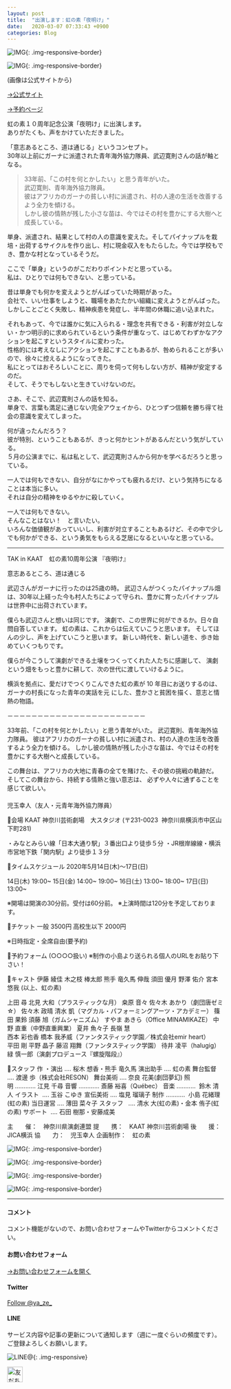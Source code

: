 ```yaml
---
layout: post
title:  "出演します：虹の素「夜明け」"
date:   2020-03-07 07:33:43 +0900
categories: Blog
---
```


![IMG]({{site.baseurl}}/img/20200307_01.jpg){: .img-responsive-border} 

![IMG]({{site.baseurl}}/img/20200307_02.jpg){: .img-responsive-border} 

(画像は公式サイトから)

[→公式サイト](https://www.nijinomoto.com/blank-8)

[→予約ページ](https://ticket.corich.jp/apply/106313/015/)

虹の素１０周年記念公演「夜明け」に出演します。  
ありがたくも、声をかけていただきました。

「意志あるところ、道は通じる」というコンセプト。  
30年以上前にガーナに派遣された青年海外協力隊員、武辺寛則さんの話が軸となる。

> 33年前、「この村を何とかしたい」と思う青年がいた。  
> 武辺寛則、青年海外協力隊員。  
> 彼はアフリカのガーナの貧しい村に派遣され、村の人達の生活を改善するよう全力を傾ける。  
> しかし彼の情熱が残した小さな苗は、今ではその村を豊かにする大樹へと成長している。

単身、派遣され、結果として村の人の意識を変えた。そしてパイナップルを栽培・出荷するサイクルを作り出し、村に現金収入をもたらした。今では学校もでき、豊かな村となっているそうだ。

ここで「単身」というのがこだわりポイントだと思っている。  
私は、ひとりでは何もできない、と思っている。

昔は単身でも何かを変えようとがんばっていた時期があった。  
会社で、いい仕事をしようと、職場をあたたかい組織に変えようとがんばった。  
しかしことごとく失敗し、精神疾患を発症し、半年間の休職に追い込まれた。

それもあって、今では誰かに気に入られる・理念を共有できる・利害が対立しない・かつ明示的に求められているという条件が重なって、はじめてわずかなアクションを起こすというスタイルに変わった。  
性格的には考えなしにアクションを起こすこともあるが、咎められることが多いので、徐々に控えるようになってきた。  
私にとってはおそろしいことに、周りを伺って何もしない方が、精神が安定するのだ。  
そして、そうでもしないと生きていけないのだ。

さあ、そこで、武辺寛則さんの話を知る。  
単身で、言葉も満足に通じない完全アウェイから、ひとつずつ信頼を勝ち得て社会の意識を変えてしまった。

何が違ったんだろう？  
彼が特別、ということもあるが、きっと何かヒントがあるんだという気がしている。  
５月の公演までに、私は私として、武辺寛則さんから何かを学べるだろうと思っている。

一人では何もできない、自分がなにかやっても疲れるだけ、という気持ちになることは本当に多い。  
それは自分の精神をゆるやかに殺していく。

一人では何もできない。  
そんなことはない！　と言いたい。  
いろんな価値観があっていいし、利害が対立することもあるけど、その中で少しでも何かができる、という勇気をもらえる芝居になるといいなと思っている。

---

TAK in KAAT　虹の素10周年公演
『夜明け』

意志あるところ、道は通じる

武辺さんがガーナに行ったのは25歳の時。
武辺さんがつくったパイナップル畑は、30年以上経った今も村人たちによって守られ、豊かに育ったパイナップルは世界中に出荷されています。

僕らも武辺さんと想いは同じです。
演劇で、この世界に何ができるか。日々自問自答しています。
虹の素は、これからは伝えていこうと思います。
そしてほんの少し、声を上げていこうと思います。
新しい時代を、新しい道を、歩き始めていくつもりです。

僕らが今こうして演劇ができる土壌をつくってくれた人たちに感謝して、
演劇という畑をもっと豊かに耕して、次の世代に渡していけるように。

横浜を拠点に、愛だけでつくりこんできた虹の素が 10 年目にお送りするのは、 ガーナの村長になった青年の実話を元 にした、豊かさと貧困を描く、意志と情熱の物語。 

－－－－－－－－－－－－－－－－－－－－－－－

33年前、「この村を何とかしたい」と思う青年がいた。
武辺寛則、青年海外協力隊員。
彼はアフリカのガーナの貧しい村に派遣され、村の人達の生活を改善するよう全力を傾ける。
しかし彼の情熱が残した小さな苗は、今ではその村を豊かにする大樹へと成長している。

この舞台は、アフリカの大地に青春の全てを賭けた、その彼の挑戦の軌跡だ。
そしてこの舞台から、持続する情熱と強い意志は、
必ずや人々に通ずることを感じて欲しい。
　　　　　　　　　　　　　　　　　　
　　　　　　　　　　　　　　　　　　児玉幸人（友人・元青年海外協力隊員）

🍍会場
KAAT 神奈川芸術劇場　大スタジオ
(〒231-0023  神奈川県横浜市中区山下町281)

・みなとみらい線「日本大通り駅」３番出口より徒歩５分
・JR根岸線線・横浜市営地下鉄「関内駅」より徒歩１３分

🍍タイムスケジュール
2020年5月14日(木)〜17日(日)

14日(木) 19:00~
15日(金) 14:00~ 19:00~
16日(土) 13:00~ 18:00~
17日(日) 13:00~

※開場は開演の30分前。受付は60分前。
※上演時間は120分を予定しております。

🍍チケット
一般 3500円
高校生以下 2000円

※日時指定・全席自由(要予約)

🍍予約フォーム
(○○○○扱い)
※制作の小島より送られる個人のURLをお貼り下さい！

🍍キャスト
伊藤 綾佳
木之枝 棒太郎
熊手 竜久馬
伸哉
須田 優月
野澤 佑介
宮本 悠我
(以上、虹の素)

上田 尋
北見 大和（プラスティックな月）
桒原 音々
佐々木 あかり（劇団唐ゼミ☆）
佐々木 政晴
清水 凱（マグカル・パフォーミングアーツ・アカデミー）
篠田 果鈴
須藤 旭（ガムシャニズム）
すやま あきら（Office MINAMIKAZE）
中野 直重（中野直重興業）
夏井 魚々子
長嶺 慧　　　　　　　　　　　　　　　　
西本 彩也香
橋本 我矛威（ファンタスティック学園／株式会社emir heart）　　　　　　　
平田 剛
平野 晶子
藤沼 翔舞（ファンタスティック学園）
待井 凌平（halugig）　　　
緑 慎一郎（演劇プロデュース『螺旋階段』）

🍍スタッフ
作 ・演出 .... 桜木 想香・熊手 竜久馬
演出助手 .... 虹の素
舞台監督 .... 渡邊 歩（株式会社RESON）
舞台美術 .... 奈良 花美(劇団夢幻)
照明 ............ 江見 千尋
音響 ............ 斎藤 裕喜（Québec）
音楽 ...........  鈴木 清人
イラスト  .... 玉谷 こゆき
宣伝美術 .... 塩見 瑠璃子
制作 ...........  小島 花緒理(虹の素)
当日運営 .... 薄田 菜々子
スタッフ   .... 清水 大(虹の素)・金本 侑子(虹の素)
サポート  .... 石田 樹那・安藤成美

主　　催：　神奈川県演劇連盟
提　　携：　KAAT 神奈川芸術劇場
後　　援：　JICA横浜
協　　力：　児玉幸人
企画制作：　虹の素


![IMG]({{site.baseurl}}/img/20200307_03.jpg){: .img-responsive-border} 

![IMG]({{site.baseurl}}/img/20200307_04.jpg){: .img-responsive-border} 

![IMG]({{site.baseurl}}/img/20200307_05.jpg){: .img-responsive-border} 

![IMG]({{site.baseurl}}/img/20200307_06.jpg){: .img-responsive-border} 

---
#### コメント
コメント機能がないので、お問い合わせフォームやTwitterからコメントください。

#### お問い合わせフォーム
[→お問い合わせフォームを開く]({{site.baseurl}}/docs/contact/)

#### Twitter

<a href="https://twitter.com/ya_ze_?ref_src=twsrc%5Etfw" class="twitter-follow-button" data-show-count="false">Follow @ya_ze_</a><script async src="https://platform.twitter.com/widgets.js" charset="utf-8"></script>


#### LINE

サービス内容や記事の更新について通知します（週に一度ぐらいの頻度です）。
ご登録よろしくお願いします。

![LINE@]({{site.baseurl}}/img/lineat.png){: .img-responsive}

<a href="https://line.me/R/ti/p/%40tqt3140x"><img height="36" border="0" alt="友だち追加" src="https://scdn.line-apps.com/n/line_add_friends/btn/ja.png"></a>
